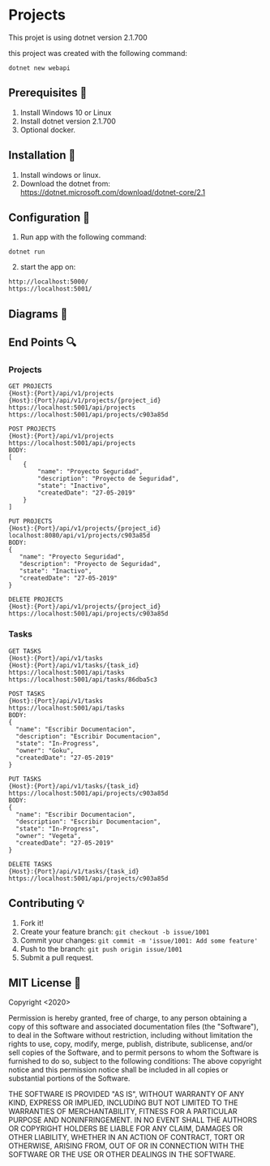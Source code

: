 # Projects

This projet is using dotnet version 2.1.700

this project was created with the following command:

```
dotnet new webapi
```

## Prerequisites 🚀

1. Install Windows 10 or Linux
2. Install dotnet version 2.1.700
3. Optional docker.

## Installation 🔨

1. Install windows or linux.
2. Download the dotnet from: https://dotnet.microsoft.com/download/dotnet-core/2.1

## Configuration 🔧

1. Run app with the following command:

```
dotnet run
```

2. start the app on:

```
http://localhost:5000/
https://localhost:5001/
```
 
## Diagrams 💎


## End Points 🔍

### Projects

```
GET PROJECTS
{Host}:{Port}/api/v1/projects
{Host}:{Port}/api/v1/projects/{project_id}
https://localhost:5001/api/projects
https://localhost:5001/api/projects/c903a85d

POST PROJECTS
{Host}:{Port}/api/v1/projects
https://localhost:5001/api/projects
BODY:
[
    {
        "name": "Proyecto Seguridad",
        "description": "Proyecto de Seguridad",
        "state": "Inactivo",
        "createdDate": "27-05-2019"
    }
]

PUT PROJECTS
{Host}:{Port}/api/v1/projects/{project_id}
localhost:8080/api/v1/projects/c903a85d
BODY:
{
   "name": "Proyecto Seguridad",
   "description": "Proyecto de Seguridad",
   "state": "Inactivo",
   "createdDate": "27-05-2019"
}

DELETE PROJECTS
{Host}:{Port}/api/v1/projects/{project_id}
https://localhost:5001/api/projects/c903a85d
```

### Tasks

```
GET TASKS
{Host}:{Port}/api/v1/tasks
{Host}:{Port}/api/v1/tasks/{task_id}
https://localhost:5001/api/tasks
https://localhost:5001/api/tasks/86dba5c3

POST TASKS
{Host}:{Port}/api/v1/tasks
https://localhost:5001/api/tasks
BODY:
{
  "name": "Escribir Documentacion",
  "description": "Escribir Documentacion",
  "state": "In-Progress",
  "owner": "Goku",
  "createdDate": "27-05-2019"
}

PUT TASKS
{Host}:{Port}/api/v1/tasks/{task_id}
https://localhost:5001/api/projects/c903a85d
BODY:
{
  "name": "Escribir Documentacion",
  "description": "Escribir Documentacion",
  "state": "In-Progress",
  "owner": "Vegeta",
  "createdDate": "27-05-2019"
}

DELETE TASKS
{Host}:{Port}/api/v1/tasks/{task_id}
https://localhost:5001/api/projects/c903a85d
```

## Contributing 💡

1. Fork it!
2. Create your feature branch: `git checkout -b issue/1001`
3. Commit your changes: `git commit -m 'issue/1001: Add some feature'`
4. Push to the branch: `git push origin issue/1001`
5. Submit a pull request.

## MIT License 📃
Copyright <2020> <COPYRIGHT Richard Severich>

Permission is hereby granted, free of charge, to any person obtaining a copy of this software and associated documentation files (the "Software"), 
to deal in the Software without restriction, including without limitation the rights to use, copy, modify, merge, publish, distribute, sublicense, 
and/or sell copies of the Software, and to permit persons to whom the Software is furnished to do so, subject to the following conditions:
The above copyright notice and this permission notice shall be included in all copies or substantial portions of the Software.

THE SOFTWARE IS PROVIDED "AS IS", WITHOUT WARRANTY OF ANY KIND, EXPRESS OR IMPLIED, INCLUDING BUT NOT LIMITED TO THE WARRANTIES OF MERCHANTABILITY, 
FITNESS FOR A PARTICULAR PURPOSE AND NONINFRINGEMENT. IN NO EVENT SHALL THE AUTHORS OR COPYRIGHT HOLDERS BE LIABLE FOR ANY CLAIM, DAMAGES OR OTHER LIABILITY, 
WHETHER IN AN ACTION OF CONTRACT, TORT OR OTHERWISE, ARISING FROM, OUT OF OR IN CONNECTION WITH THE SOFTWARE OR THE USE OR OTHER DEALINGS IN THE SOFTWARE.

